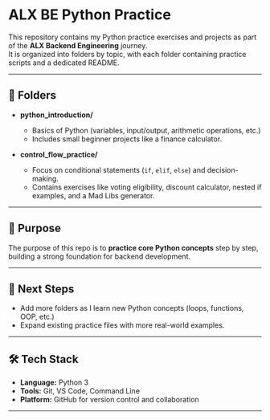 # ALX BE Python Practice

This repository contains my Python practice exercises and projects as part of the **ALX Backend Engineering** journey.  
It is organized into folders by topic, with each folder containing practice scripts and a dedicated README.

---

## 📂 Folders

- **python_introduction/**
  - Basics of Python (variables, input/output, arithmetic operations, etc.)
  - Includes small beginner projects like a finance calculator.

- **control_flow_practice/**
  - Focus on conditional statements (`if`, `elif`, `else`) and decision-making.
  - Contains exercises like voting eligibility, discount calculator, nested if examples, and a Mad Libs generator.

---

## 🎯 Purpose
The purpose of this repo is to **practice core Python concepts** step by step, building a strong foundation for backend development.  

---

## 🚀 Next Steps
- Add more folders as I learn new Python concepts (loops, functions, OOP, etc.)
- Expand existing practice files with more real-world examples.

---

## 🛠️ Tech Stack
- **Language:** Python 3  
- **Tools:** Git, VS Code, Command Line  
- **Platform:** GitHub for version control and collaboration  

---


